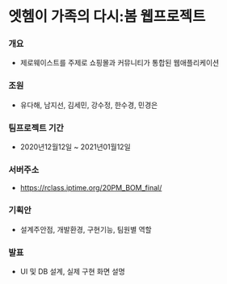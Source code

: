 # 엣헴이 가족의 다시:봄 웹프로젝트
### 개요
+ 제로웨이스트를 주제로 쇼핑몰과 커뮤니티가 통합된 웹애플리케이션

### 조원
+ 유다해, 남지선, 김세민, 강수정, 한수경, 민경은

### 팀프로젝트 기간
+ 2020년12월12일 ~ 2021년01월12일

### 서버주소
+ <https://rclass.iptime.org/20PM_BOM_final/>

### 기획안
+ 설계주안점, 개발환경, 구현기능, 팀원별 역할

### 발표
+ UI 및 DB 설계, 실제 구현 화면 설명

